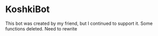 # KoshkiBot
This bot was created by my friend, but I continued to support it. Some functions deleted.
Need to rewrite
